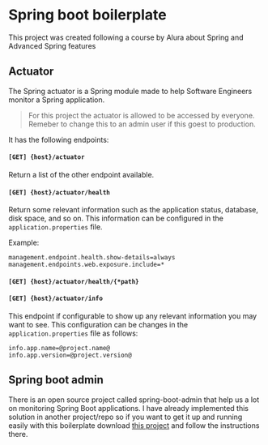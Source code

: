 # Spring boot boilerplate

This project was created following a course by Alura about Spring and Advanced Spring features

## Actuator

The Spring actuator is a Spring module made to help Software Engineers monitor a Spring application.

> For this project the actuator is allowed to be accessed by everyone. Remeber to change this to an admin user if this goest to production. 

It has the following endpoints:

#### `[GET] {host}/actuator`

Return a list of the other endpoint available.

#### `[GET] {host}/actuator/health`

Return some relevant information such as the application status, database, disk space, and so on. This information can be configured in the `application.properties` file.

Example:
```properties
management.endpoint.health.show-details=always
management.endpoints.web.exposure.include=*
```


#### `[GET] {host}/actuator/health/{*path}`

#### `[GET] {host}/actuator/info`

This endpoint if configurable to show up any relevant information you may want to see. This configuration can be changes in the `application.properties` file as follows:
```properties
info.app.name=@project.name@
info.app.version=@project.version@
```

## Spring boot admin

There is an open source project called spring-boot-admin that help us a lot on monitoring Spring Boot applications.
I have already implemented this solution in another project/repo so if you want to get it up and running easily with this boilerplate download [this project](https://github.com/LucasE2996/spring-boot-admin) and follow the instructions there.
